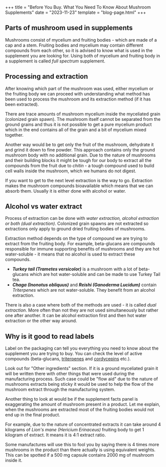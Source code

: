 +++ title = "Before You Buy. What You Need To Know About Mushroom Supplements"
date = "2023-11-23" template = "blog-page.html" +++

## Parts of mushroom used in supplements

Mushrooms consist of mycelium and fruiting bodies - which are made of a cap and
a stem. Fruiting bodies and mycelium may contain different compounds from each
other, so it is advised to know what is used in the supplement you are looking
for. Using both of mycelium and fruiting body in a supplement is called _full
spectrum_ supplement.

## Processing and extraction

After knowing which part of the mushroom was used, either mycelium or the
fruiting body we can proceed with understanding what method has been used to
process the mushroom and its extraction method (if it has been extracted).

There are trace amounts of mushroom mycelium inside the myceliated grain
(colonized grain spawn). The mushroom itself cannot be separated from the ground
grains and thus it is not possible to get a pure mycelium product which in the
end contains all of the grain and a bit of mycelium mixed together.

Another way would be to get only the fruit of the mushroom, dehydrate it and
grind it down to fine powder. This approach contains only the ground mushroom
body with no additional grain. Due to the nature of mushrooms and their building
blocks it might be tough for our body to extract all the compounds from the
fruit due to _chitin_ - a tough compound used to build cell walls inside the
mushroom, which we humans do not digest.

If you want to get to the next level extraction is the way to go. Extraction
makes the mushroom compounds bioavailable which means that we can absorb them.
Usually it is either done with alcohol or water.

## Alcohol vs water extract

Process of extraction can be done with _water extraction, alcohol extraction or
both (dual extraction)_. Colonized grain spawns are not extracted so extractions
only apply to ground dried fruiting bodies of mushrooms.

Extraction method depends on the type of compound we are trying to extract from
the fruiting body. For example, beta-glucans are compounds responsible for
immune supporting benefits of mushrooms and they are hot water-soluble - it
means that no alcohol is used to extract these compounds.

- _**Turkey tail (Trametes versicolor)**_ is a mushroom with a lot of
  beta-glucans which are hot water-soluble and can be made to use Turkey Tail
  tea.
- _**Chaga (Inonotus obliquus)**_ and _**Reishi (Ganoderma Lucidum)**_ contain
  _Triterpenes_ which are not water-soluble. They benefit from an alcohol
  extraction.

There is also a case where both of the methods are used - it is called _dual
extraction_. More often than not they are not used simultaneously but rather one
after another. It can be alcohol extraction first and then hot water extraction
or the other way around.

## Why is it good to read labels

Label on the packaging can tell you everything you need to know about the
supplement you are trying to buy. You can check the level of active compounds
(beta-glucans, [triterpenes](https://en.wikipedia.org/wiki/Triterpene) and
[cordycepins](https://en.wikipedia.org/wiki/Cordycepin) etc.).

Look out for "Other ingredients" section. If it is a ground myceliated grain it
will be written there with other things that were used during the manufacturing
process. Such case could be "flow aid" due to the nature of mushrooms extracts
being sticky it would be used to help the flow of the mushroom extract through
the manufacturing system.

Another thing to look at would be if the supplement facts panel is exaggerating
the amount of mushroom present in a product. Let me explain, when the mushrooms
are extracted most of the fruiting bodies would not end up in the final product.

For example, due to the nature of concentrated extracts it can take around 4
kilograms of _Lion's mane (Hericium Erinaceus)_ fruiting body to get 1 kilogram
of extract. It means it is 4:1 extract ratio.

Some manufactures will use this to fool you by saying there is 4 times more
mushrooms in the product than there actually is using equivalent weights. This
can be spotted if a 500 mg capsule contains 2000 mg of mushroom inside it.
